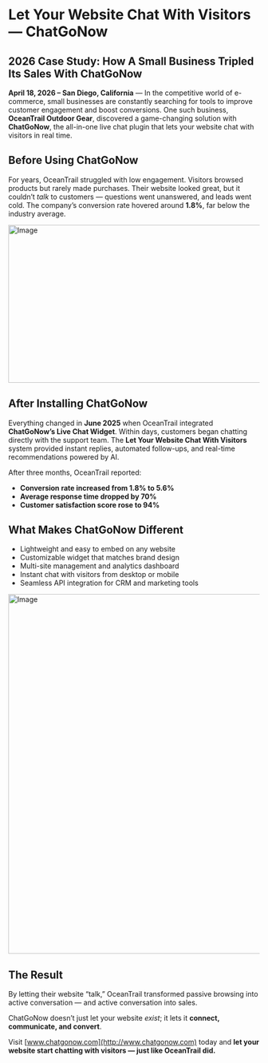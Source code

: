 # Let Your Website Chat With Visitors — ChatGoNow

## 2026 Case Study: How A Small Business Tripled Its Sales With ChatGoNow

**April 18, 2026 – San Diego, California** — In the competitive world of e-commerce, small businesses are constantly searching for tools to improve customer engagement and boost conversions. One such business, **OceanTrail Outdoor Gear**, discovered a game-changing solution with **ChatGoNow**, the all-in-one live chat plugin that lets your website chat with visitors in real time.

## Before Using ChatGoNow

For years, OceanTrail struggled with low engagement. Visitors browsed products but rarely made purchases. Their website looked great, but it couldn’t *talk* to customers — questions went unanswered, and leads went cold. The company’s conversion rate hovered around **1.8%**, far below the industry average.

<img width="895" height="316" alt="Image" src="https://github.com/user-attachments/assets/9f03782e-474a-4f3f-a5a7-9328227efedc" />

## After Installing ChatGoNow

Everything changed in **June 2025** when OceanTrail integrated **ChatGoNow’s Live Chat Widget**. Within days, customers began chatting directly with the support team. The **Let Your Website Chat With Visitors** system provided instant replies, automated follow-ups, and real-time recommendations powered by AI.

After three months, OceanTrail reported:  
- **Conversion rate increased from 1.8% to 5.6%**  
- **Average response time dropped by 70%**  
- **Customer satisfaction score rose to 94%**

## What Makes ChatGoNow Different

- Lightweight and easy to embed on any website  
- Customizable widget that matches brand design  
- Multi-site management and analytics dashboard  
- Instant chat with visitors from desktop or mobile  
- Seamless API integration for CRM and marketing tools  

<img width="1280" height="720" alt="Image" src="https://github.com/user-attachments/assets/e688d726-6ac8-425f-9f7d-63aec82088e7" />

## The Result

By letting their website “talk,” OceanTrail transformed passive browsing into active conversation — and active conversation into sales.  

ChatGoNow doesn’t just let your website *exist*; it lets it **connect, communicate, and convert**.

Visit [www.chatgonow.com](http://www.chatgonow.com) today and **let your website start chatting with visitors — just like OceanTrail did.**
